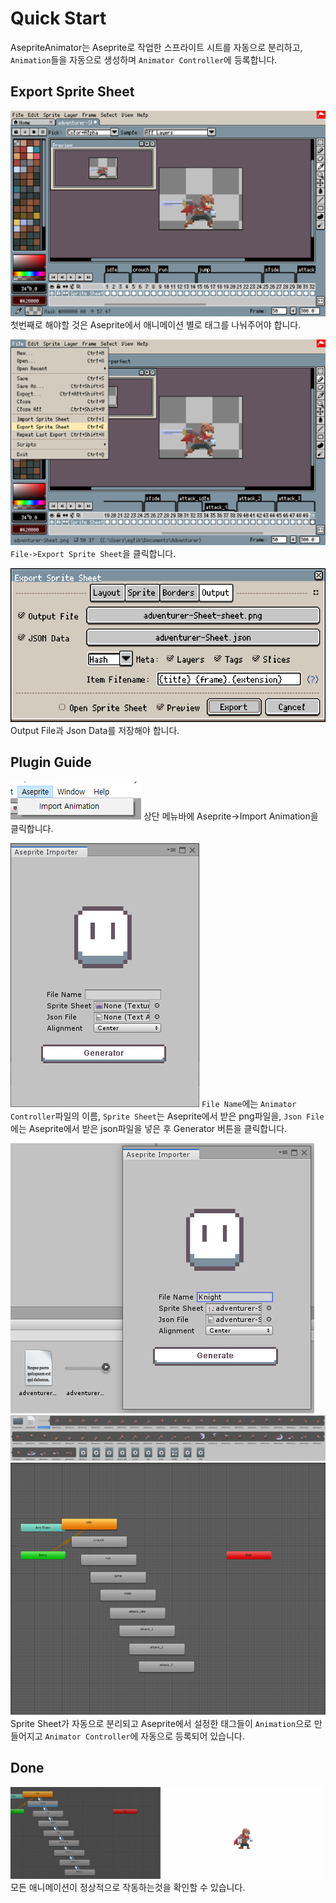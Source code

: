 # Quick Start
AsepriteAnimator는 Aseprite로 작업한 스프라이트 시트를 자동으로 분리하고, `Animation`들을 자동으로 생성하며 `Animator Controller`에 등록합니다.

## Export Sprite Sheet
![tags](../Images/tags.png)
첫번째로 해야할 것은 Aseprite에서 애니메이션 별로 태그를 나눠주어야 합니다.

![where](../Images/export-sprite-sheet.png)
`File->Export Sprite Sheet`을 클릭합니다.

![where](../Images/export-window.png)
Output File과 Json Data를 저장해야 합니다.

## Plugin Guide
![where](../Images/importer-place.png)
상단 메뉴바에 Aseprite->Import Animation을 클릭합니다.

![editor](../Images/editor.png)
`File Name`에는 `Animator Controller`파일의 이름, `Sprite Sheet`는 Aseprite에서 받은 png파일을, `Json File`에는 Aseprite에서 받은 json파일을 넣은 후 Generator 버튼을 클릭합니다.

![editor](../Images/importer-setting.png)
![editor](../Images/auto-split-generator-animations.png)
![editor](../Images/animator-controller.png)
Sprite Sheet가 자동으로 분리되고 Aseprite에서 설정한 태그들이 `Animation`으로 만들어지고 `Animator Controller`에 자동으로 등록되어 있습니다.

## Done
![done](../Images/done.gif)
모든 애니메이션이 정상적으로 작동하는것을 확인할 수 있습니다.